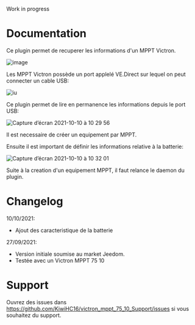 Work in progress

# Documentation

Ce plugin permet de recuperer les informations d'un MPPT Victron.

![image](https://user-images.githubusercontent.com/8549674/134874152-3f3604e7-d54e-4f51-98df-b5b13bd21c0e.png)

Les MPPT Victron possède un port applelé VE.Direct sur lequel on peut connecter un cable USB:

![iu](https://user-images.githubusercontent.com/8549674/136688462-14dac985-45f7-4b51-94a3-1fc031d51e7b.jpeg)

Ce plugin permet de lire en permanence les informations depuis le port USB:

![Capture d’écran 2021-10-10 à 10 29 56](https://user-images.githubusercontent.com/8549674/136688499-b78631fc-8247-40de-846f-2457bf440ddd.png)

Il est necessaire de créer un equipement par MPPT.

Ensuite il est important de définir les informations relative à la batterie:

![Capture d’écran 2021-10-10 à 10 32 01](https://user-images.githubusercontent.com/8549674/136688548-dcdff6ea-6336-4b9b-bc1f-21a8dcae07e6.png)

Suite à la creation d'un equipement MPPT, il faut relance le daemon du plugin.

# Changelog

10/10/2021:
- Ajout des caracteristique de la batterie

27/09/2021: 
- Version initiale soumise au market Jeedom.
- Testée avec un Victron MPPT 75 10

# Support

Ouvrez des issues dans https://github.com/KiwiHC16/victron_mppt_75_10_Support/issues si vous souhaitez du support.


